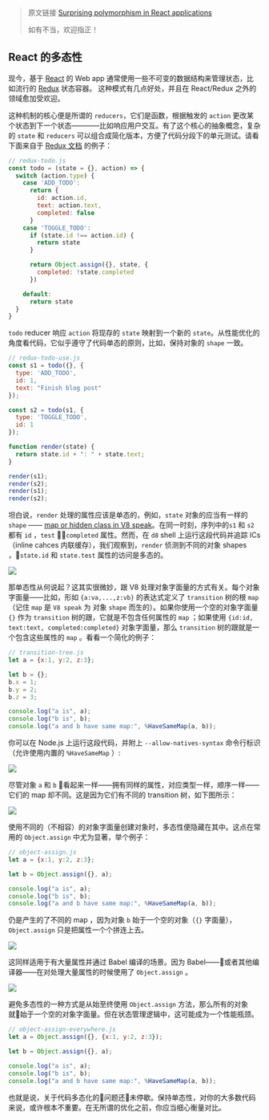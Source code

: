 > 原文链接 [Surprising polymorphism in React applications](https://medium.com/@bmeurer/surprising-polymorphism-in-react-applications-63015b50abc)
> 
> 如有不当，欢迎指正！

## React 的多态性

现今，基于 [React](https://facebook.github.io/react/) 的 Web app 通常使用一些不可变的数据结构来管理状态，比如流行的 [Redux](http://redux.js.org/) 状态容器。 这种模式有几点好处，并且在 React/Redux 之外的领域愈加受欢迎。

这种机制的核心便是所谓的 `reducers`，它们是函数，根据触发的 `action` 更改某个状态到下一个状态————比如响应用户交互。有了这个核心的抽象概念，复杂的 `state` 和 `reducers` 可以组合成简化版本，方便了代码分段下的单元测试。请看下面来自于 [Redux 文档](http://redux.js.org/docs/basics/ExampleTodoList.html) 的例子：

```javascript
// redux-todo.js
const todo = (state = {}, action) => {
  switch (action.type) {
    case 'ADD_TODO':
      return {
        id: action.id,
        text: action.text,
        completed: false
      }
    case 'TOGGLE_TODO':
      if (state.id !== action.id) {
        return state
      }

      return Object.assign({}, state, {
        completed: !state.completed
      })

    default:
      return state
  }
}
```

`todo` reducer 响应 `action` 将现存的 `state` 映射到一个新的 `state`。从性能优化的角度看代码，它似乎遵守了代码单态的原则，比如，保持对象的 `shape` 一致。

```javascript
// redux-todo-use.js
const s1 = todo({}, {
  type: 'ADD_TODO',
  id: 1,
  text: "Finish blog post"
});

const s2 = todo(s1, {
  type: 'TOGGLE_TODO',
  id: 1
});

function render(state) {
  return state.id + ": " + state.text;
}

render(s1);
render(s2);
render(s1);
render(s2);
```

坦白说，`render` 处理的属性应该是单态的，例如，`state` 对象的应当有一样的 `shape` —— [map or hidden class in V8 speak](https://github.com/v8/v8/wiki/Design%20Elements#fast-property-access)。在同一时刻，序列中的`s1` 和 `s2` 都有 `id` ，`test` ，`completed`  属性。然而，在 `d8` shell 上运行这段代码并追踪 ICs（inline cahces 内联缓存），我们观察到，`render` 侦测到不同的对象 shapes ，`state.id` 和 `state.test` 属性的访问是多态的。

![](https://cdn-images-1.medium.com/max/800/1*FrfEaOkxshIj79wJDQyrIQ.png)

那单态性从何说起？这其实很微妙，跟 V8 处理对象字面量的方式有关。每个对象字面量——比如，形如 `{a:va,...,z:vb}` 的表达式定义了 `transition` 树的根 `map` （记住 `map` 是 `V8 speak` 为 对象 `shape` 而生的）。如果你使用一个空的对象字面量 `{}` 作为 `transition` 树的跟，它就是不包含任何属性的 `map` ；如果使用 `{id:id, text:text, completed:completed}` 对象字面量，那么 `transition` 树的跟就是一个包含这些属性的 `map` 。看看一个简化的例子：

```javascript
// transition-tree.js
let a = {x:1, y:2, z:3};

let b = {};
b.x = 1;
b.y = 2;
b.z = 3;

console.log("a is", a);
console.log("b is", b);
console.log("a and b have same map:", %HaveSameMap(a, b));
```

你可以在 Node.js 上运行这段代码，并附上 `--allow-natives-syntax` 命令行标识（允许使用内置的 `%HaveSameMap` ）:

![](https://cdn-images-1.medium.com/max/800/1*yzSaH_AE5z7r9PWBXlvwWg.png)

尽管对象 `a` 和 `b` 看起来一样——拥有同样的属性，对应类型一样，顺序一样——它们的 map 却不同。这是因为它们有不同的 transition 树，如下图所示：

![](https://cdn-images-1.medium.com/max/800/1*fkbEgBWk74icFH1yZIH7Lw.png)

使用不同的（不相容）的对象字面量创建对象时，多态性便隐藏在其中。这点在常用的 `Object.assign` 中尤为显著，举个例子：

```javascript
// object-assign.js
let a = {x:1, y:2, z:3};

let b = Object.assign({}, a);

console.log("a is", a);
console.log("b is", b);
console.log("a and b have same map:", %HaveSameMap(a, b));
```

仍是产生的了不同的 map ，因为对象 `b` 始于一个空的对象（`{}` 字面量），`Object.assign` 只是把属性一个个拼连上去。

![](https://cdn-images-1.medium.com/max/800/1*Xu-nIj21gj-GlHDkzsSOSA.png)

这同样适用于有大量属性并通过 Babel 编译的场景。因为 Babel——或者其他编译器——在对处理大量属性的时候使用了 `Object.assign` 。

![](https://cdn-images-1.medium.com/max/800/1*F2x8lRcZ83pQDvftelFOgA.png)

避免多态性的一种方式是从始至终使用 `Object.assign` 方法，那么所有的对象就始于一个空的对象字面量。但在状态管理逻辑中，这可能成为一个性能瓶颈。

```javascript
// object-assign-everywhere.js
let a = Object.assign({}, {x:1, y:2, z:3});

let b = Object.assign({}, a);

console.log("a is", a);
console.log("b is", b);
console.log("a and b have same map:", %HaveSameMap(a, b));
```

也就是说，关于代码多态化的问题还未停歇。保持单态性，对你的大多数代码来说，或许根本不重要。在无所谓的优化之前，你应当细心衡量对比。
